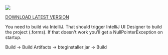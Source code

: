 ![](https://st.einfachrobbe.de/api/badge/8/status)

[DOWNLOAD LATEST VERSION](https://buildthe.earth/120mp)

You need to build via IntelliJ.
That should trigger IntelliJ UI Designer to build the project (.forms).
If that doesn't work you'll get a NullPointerException on startup.

Build -> Build Artifacts -> bteginstaller:jar -> Build

